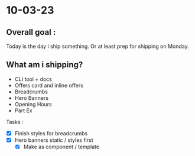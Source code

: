 # 10-03-23

## Overall goal :
Today is the day i ship something. Or at least prep for shipping on Monday.

## What am i shipping?
- CLI tool + docs
- Offers card and inline offers
- Breadcrumbs
- Hero Banners
- Opening Hours
- Part Ex

Tasks :
- [x] Finish styles for breadcrumbs
- [x] Hero banners static / styles first
  - [x] Make as component / template
<!-- - [ ] Opening Hours - v1
  - [ ] Make as component / template -->